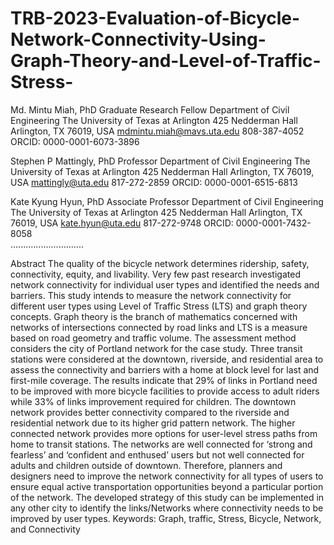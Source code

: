 # TRB-2023-Evaluation-of-Bicycle-Network-Connectivity-Using-Graph-Theory-and-Level-of-Traffic-Stress-

Md. Mintu Miah, PhD
Graduate Research Fellow
Department of Civil Engineering
The University of Texas at Arlington
425 Nedderman Hall 
Arlington, TX 76019, USA
mdmintu.miah@mavs.uta.edu
808-387-4052
ORCID: 0000-0001-6073-3896
	
Stephen P Mattingly, PhD
Professor 
Department of Civil Engineering
The University of Texas at Arlington
425 Nedderman Hall 
Arlington, TX 76019, USA
mattingly@uta.edu
817-272-2859
ORCID: 0000-0001-6515-6813
	
Kate Kyung Hyun, PhD
Associate Professor 
Department of Civil Engineering
The University of Texas at Arlington
425 Nedderman Hall 
Arlington, TX 76019, USA
kate.hyun@uta.edu
817-272-9748
ORCID: 0000-0001-7432-8058	
 .............................
 
 Abstract
The quality of the bicycle network determines ridership, safety, connectivity, equity, and livability. Very few past research investigated network connectivity for individual user types and identified the needs and barriers. This study intends to measure the network connectivity for different user types using Level of Traffic Stress (LTS) and graph theory concepts. Graph theory is the branch of mathematics concerned with networks of intersections connected by road links and LTS is a measure based on road geometry and traffic volume. The assessment method considers the city of Portland network for the case study. Three transit stations were considered at the downtown, riverside, and residential area to assess the connectivity and barriers with a home at block level for last and first-mile coverage. The results indicate that 29% of links in Portland need to be improved with more bicycle facilities to provide access to adult riders while 33% of links improvement required for children. The downtown network provides better connectivity compared to the riverside and residential network due to its higher grid pattern network. The higher connected network provides more options for user-level stress paths from home to transit stations. The networks are well connected for ‘strong and fearless’ and ‘confident and enthused’ users but not well connected for adults and children outside of downtown. Therefore, planners and designers need to improve the network connectivity for all types of users to ensure equal active transportation opportunities beyond a particular portion of the network. The developed strategy of this study can be implemented in any other city to identify the links/Networks where connectivity needs to be improved by user types.
Keywords: Graph, traffic, Stress, Bicycle, Network, and Connectivity
